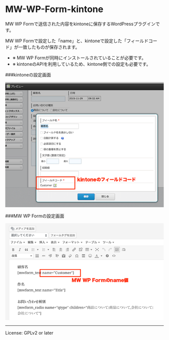 # MW-WP-Form-kintone

MW WP Formで送信された内容をkintoneに保存するWordPressプラグインです。

MW WP Formで設定した「name」と、kintoneで設定した「フィールドコード」が一致したものが保存されます。

- ※ MW WP Formが同時にインストールされていることが必要です。
- ※ kintoneのAPIを利用しているため、kintone側での設定も必要です。

###kintoneの設定画面

 ![画像](https://raw.githubusercontent.com/kanakogi/MW-WP-Form-kintone/master/images/01.png)
 
###MW WP Formの設定画面
 
 ![画像](https://raw.githubusercontent.com/kanakogi/MW-WP-Form-kintone/master/images/02.png)



---
License: GPLv2 or later

